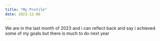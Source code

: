 ```yaml
---
title: "My Profile"
date: 2023-12-08
---
```


We are in the last month of 2023 and i can reflect back and say i achieved some of my goals but there is much to do next year
